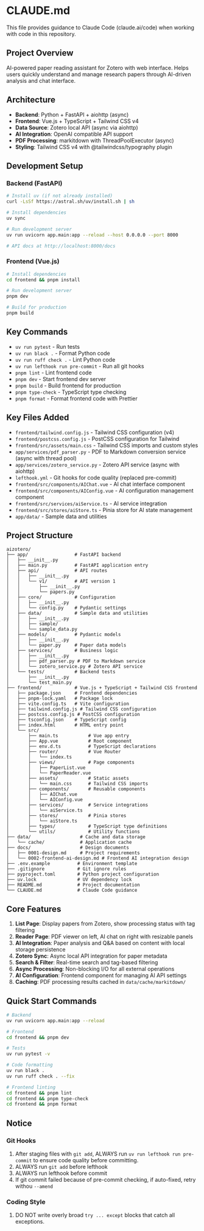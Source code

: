 # CLAUDE.md

This file provides guidance to Claude Code (claude.ai/code) when working with code in this repository.

## Project Overview

AI-powered paper reading assistant for Zotero with web interface. Helps users quickly understand and manage research papers through AI-driven analysis and chat interface.

## Architecture

- **Backend**: Python + FastAPI + aiohttp (async)
- **Frontend**: Vue.js + TypeScript + Tailwind CSS v4
- **Data Source**: Zotero local API (async via aiohttp)
- **AI Integration**: OpenAI compatible API support
- **PDF Processing**: markitdown with ThreadPoolExecutor (async)
- **Styling**: Tailwind CSS v4 with @tailwindcss/typography plugin

## Development Setup

### Backend (FastAPI)

```bash
# Install uv (if not already installed)
curl -LsSf https://astral.sh/uv/install.sh | sh

# Install dependencies
uv sync

# Run development server
uv run uvicorn app.main:app --reload --host 0.0.0.0 --port 8000

# API docs at http://localhost:8000/docs
```

### Frontend (Vue.js)

```bash
# Install dependencies
cd frontend && pnpm install

# Run development server
pnpm dev

# Build for production
pnpm build
```

## Key Commands

- `uv run pytest` - Run tests
- `uv run black .` - Format Python code
- `uv run ruff check .` - Lint Python code
- `uv run lefthook run pre-commit` - Run all git hooks
- `pnpm lint` - Lint frontend code
- `pnpm dev` - Start frontend dev server
- `pnpm build` - Build frontend for production
- `pnpm type-check` - TypeScript type checking
- `pnpm format` - Format frontend code with Prettier

## Key Files Added

- `frontend/tailwind.config.js` - Tailwind CSS configuration (v4)
- `frontend/postcss.config.js` - PostCSS configuration for Tailwind
- `frontend/src/assets/main.css` - Tailwind CSS imports and custom styles
- `app/services/pdf_parser.py` - PDF to Markdown conversion service (async with thread pool)
- `app/services/zotero_service.py` - Zotero API service (async with aiohttp)
- `lefthook.yml` - Git hooks for code quality (replaced pre-commit)
- `frontend/src/components/AIChat.vue` - AI chat interface component
- `frontend/src/components/AIConfig.vue` - AI configuration management component
- `frontend/src/services/aiService.ts` - AI service integration
- `frontend/src/stores/aiStore.ts` - Pinia store for AI state management
- `app/data/` - Sample data and utilities

## Project Structure

```
aizotero/
├── app/                 # FastAPI backend
│   ├── __init__.py
│   ├── main.py          # FastAPI application entry
│   ├── api/             # API routes
│   │   ├── __init__.py
│   │   └── v1/          # API version 1
│   │       ├── __init__.py
│   │       └── papers.py
│   ├── core/            # Configuration
│   │   ├── __init__.py
│   │   └── config.py    # Pydantic settings
│   ├── data/            # Sample data and utilities
│   │   ├── __init__.py
│   │   ├── sample/
│   │   └── sample_data.py
│   ├── models/          # Pydantic models
│   │   ├── __init__.py
│   │   └── paper.py     # Paper data models
│   ├── services/        # Business logic
│   │   ├── __init__.py
│   │   ├── pdf_parser.py # PDF to Markdown service
│   │   └── zotero_service.py # Zotero API service
│   └── tests/           # Backend tests
│       ├── __init__.py
│       └── test_main.py
├── frontend/            # Vue.js + TypeScript + Tailwind CSS frontend
│   ├── package.json     # Frontend dependencies
│   ├── pnpm-lock.yaml   # Package lock
│   ├── vite.config.ts   # Vite configuration
│   ├── tailwind.config.js # Tailwind CSS configuration
│   ├── postcss.config.js # PostCSS configuration
│   ├── tsconfig.json    # TypeScript config
│   ├── index.html       # HTML entry point
│   └── src/
│       ├── main.ts           # Vue app entry
│       ├── App.vue           # Root component
│       ├── env.d.ts          # TypeScript declarations
│       ├── router/           # Vue Router
│       │   └── index.ts
│       ├── views/            # Page components
│       │   ├── PaperList.vue
│       │   └── PaperReader.vue
│       ├── assets/           # Static assets
│       │   └── main.css      # Tailwind CSS imports
│       ├── components/       # Reusable components
│       │   ├── AIChat.vue
│       │   └── AIConfig.vue
│       ├── services/         # Service integrations
│       │   └── aiService.ts
│       ├── stores/           # Pinia stores
│       │   └── aiStore.ts
│       ├── types/            # TypeScript type definitions
│       └── utils/            # Utility functions
├── data/                  # Cache and data storage
│   └── cache/             # Application cache
├── docs/                  # Design documents
│   ├── 0001-design.md     # Project requirements
│   └── 0002-frontend-ai-design.md # Frontend AI integration design
├── .env.example          # Environment template
├── .gitignore            # Git ignore rules
├── pyproject.toml        # Python project configuration
├── uv.lock               # UV dependency lock
├── README.md             # Project documentation
└── CLAUDE.md             # Claude Code guidance
```

## Core Features

1. **List Page**: Display papers from Zotero, show processing status with tag filtering
2. **Reader Page**: PDF viewer on left, AI chat on right with resizable panels
3. **AI Integration**: Paper analysis and Q&A based on content with local storage persistence
4. **Zotero Sync**: Async local API integration for paper metadata
5. **Search & Filter**: Real-time search and tag-based filtering
6. **Async Processing**: Non-blocking I/O for all external operations
7. **AI Configuration**: Frontend component for managing AI API settings
8. **Caching**: PDF processing results cached in `data/cache/markitdown/`

## Quick Start Commands

```bash
# Backend
uv run uvicorn app.main:app --reload

# Frontend
cd frontend && pnpm dev

# Tests
uv run pytest -v

# Code formatting
uv run black .
uv run ruff check . --fix

# Frontend linting
cd frontend && pnpm lint
cd frontend && pnpm type-check
cd frontend && pnpm format
```

## Notice

### Git Hooks

1. After staging files with `git add`, ALWAYS run `uv run lefthook run pre-commit` to ensure code quality before committing.
2. ALWAYS run `git add` before lefthook
3. ALWAYS run lefthook before commit
4. If git commit failed because of pre-commit checking, if auto-fixed, retry withou `--amend`

### Coding Style
1. DO NOT write overly broad `try ... except` blocks that catch all exceptions.

